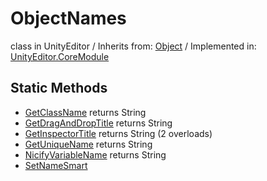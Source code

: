 # ObjectNames
class in UnityEditor
 / Inherits from: <a href="https://docs.unity3d.com/6000.2/Documentation/ScriptReference/Object.html">Object</a> / Implemented in: <a href="https://docs.unity3d.com/6000.2/Documentation/ScriptReference/UnityEditor.CoreModule.html">UnityEditor.CoreModule</a>

## Static Methods
- <a href="https://docs.unity3d.com/6000.2/Documentation/ScriptReference/ObjectNames.GetClassName.html">GetClassName</a> returns String
- <a href="https://docs.unity3d.com/6000.2/Documentation/ScriptReference/ObjectNames.GetDragAndDropTitle.html">GetDragAndDropTitle</a> returns String
- <a href="https://docs.unity3d.com/6000.2/Documentation/ScriptReference/ObjectNames.GetInspectorTitle.html">GetInspectorTitle</a> returns String (2 overloads)
- <a href="https://docs.unity3d.com/6000.2/Documentation/ScriptReference/ObjectNames.GetUniqueName.html">GetUniqueName</a> returns String
- <a href="https://docs.unity3d.com/6000.2/Documentation/ScriptReference/ObjectNames.NicifyVariableName.html">NicifyVariableName</a> returns String
- <a href="https://docs.unity3d.com/6000.2/Documentation/ScriptReference/ObjectNames.SetNameSmart.html">SetNameSmart</a>
